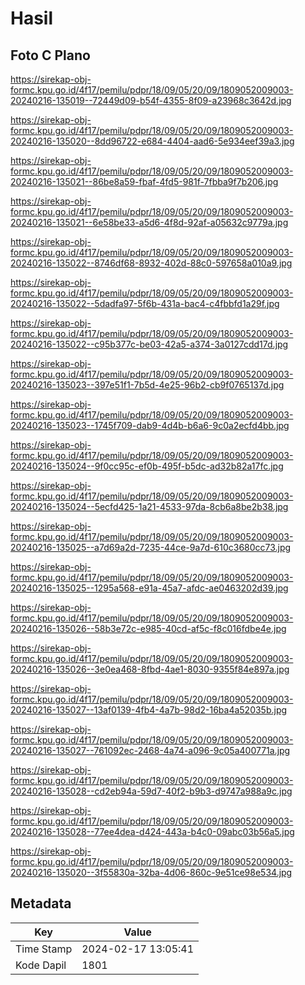# Hasil

## Foto C Plano

https://sirekap-obj-formc.kpu.go.id/4f17/pemilu/pdpr/18/09/05/20/09/1809052009003-20240216-135019--72449d09-b54f-4355-8f09-a23968c3642d.jpg

https://sirekap-obj-formc.kpu.go.id/4f17/pemilu/pdpr/18/09/05/20/09/1809052009003-20240216-135020--8dd96722-e684-4404-aad6-5e934eef39a3.jpg

https://sirekap-obj-formc.kpu.go.id/4f17/pemilu/pdpr/18/09/05/20/09/1809052009003-20240216-135021--86be8a59-fbaf-4fd5-981f-7fbba9f7b206.jpg

https://sirekap-obj-formc.kpu.go.id/4f17/pemilu/pdpr/18/09/05/20/09/1809052009003-20240216-135021--6e58be33-a5d6-4f8d-92af-a05632c9779a.jpg

https://sirekap-obj-formc.kpu.go.id/4f17/pemilu/pdpr/18/09/05/20/09/1809052009003-20240216-135022--8746df68-8932-402d-88c0-597658a010a9.jpg

https://sirekap-obj-formc.kpu.go.id/4f17/pemilu/pdpr/18/09/05/20/09/1809052009003-20240216-135022--5dadfa97-5f6b-431a-bac4-c4fbbfd1a29f.jpg

https://sirekap-obj-formc.kpu.go.id/4f17/pemilu/pdpr/18/09/05/20/09/1809052009003-20240216-135022--c95b377c-be03-42a5-a374-3a0127cdd17d.jpg

https://sirekap-obj-formc.kpu.go.id/4f17/pemilu/pdpr/18/09/05/20/09/1809052009003-20240216-135023--397e51f1-7b5d-4e25-96b2-cb9f0765137d.jpg

https://sirekap-obj-formc.kpu.go.id/4f17/pemilu/pdpr/18/09/05/20/09/1809052009003-20240216-135023--1745f709-dab9-4d4b-b6a6-9c0a2ecfd4bb.jpg

https://sirekap-obj-formc.kpu.go.id/4f17/pemilu/pdpr/18/09/05/20/09/1809052009003-20240216-135024--9f0cc95c-ef0b-495f-b5dc-ad32b82a17fc.jpg

https://sirekap-obj-formc.kpu.go.id/4f17/pemilu/pdpr/18/09/05/20/09/1809052009003-20240216-135024--5ecfd425-1a21-4533-97da-8cb6a8be2b38.jpg

https://sirekap-obj-formc.kpu.go.id/4f17/pemilu/pdpr/18/09/05/20/09/1809052009003-20240216-135025--a7d69a2d-7235-44ce-9a7d-610c3680cc73.jpg

https://sirekap-obj-formc.kpu.go.id/4f17/pemilu/pdpr/18/09/05/20/09/1809052009003-20240216-135025--1295a568-e91a-45a7-afdc-ae0463202d39.jpg

https://sirekap-obj-formc.kpu.go.id/4f17/pemilu/pdpr/18/09/05/20/09/1809052009003-20240216-135026--58b3e72c-e985-40cd-af5c-f8c016fdbe4e.jpg

https://sirekap-obj-formc.kpu.go.id/4f17/pemilu/pdpr/18/09/05/20/09/1809052009003-20240216-135026--3e0ea468-8fbd-4ae1-8030-9355f84e897a.jpg

https://sirekap-obj-formc.kpu.go.id/4f17/pemilu/pdpr/18/09/05/20/09/1809052009003-20240216-135027--13af0139-4fb4-4a7b-98d2-16ba4a52035b.jpg

https://sirekap-obj-formc.kpu.go.id/4f17/pemilu/pdpr/18/09/05/20/09/1809052009003-20240216-135027--761092ec-2468-4a74-a096-9c05a400771a.jpg

https://sirekap-obj-formc.kpu.go.id/4f17/pemilu/pdpr/18/09/05/20/09/1809052009003-20240216-135028--cd2eb94a-59d7-40f2-b9b3-d9747a988a9c.jpg

https://sirekap-obj-formc.kpu.go.id/4f17/pemilu/pdpr/18/09/05/20/09/1809052009003-20240216-135028--77ee4dea-d424-443a-b4c0-09abc03b56a5.jpg

https://sirekap-obj-formc.kpu.go.id/4f17/pemilu/pdpr/18/09/05/20/09/1809052009003-20240216-135020--3f55830a-32ba-4d06-860c-9e51ce98e534.jpg


## Metadata

| Key        | Value               |
| ---------- | ------------------- |
| Time Stamp | 2024-02-17 13:05:41 |
| Kode Dapil | 1801                |



